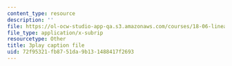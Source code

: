 ```yaml
---
content_type: resource
description: ''
file: https://ol-ocw-studio-app-qa.s3.amazonaws.com/courses/18-06-linear-algebra-spring-2010/72f95321fb8751da9b131488417f2693_HgC1l_6ySkc.vtt
file_type: application/x-subrip
resourcetype: Other
title: 3play caption file
uid: 72f95321-fb87-51da-9b13-1488417f2693
---
```

